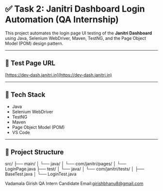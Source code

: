 # ✅ Task 2: Janitri Dashboard Login Automation (QA Internship)

This project automates the login page UI testing of the **Janitri Dashboard** using Java, Selenium WebDriver, Maven, TestNG, and the Page Object Model (POM) design pattern.

---

## 🔗 Test Page URL

[https://dev-dash.janitri.in](https://dev-dash.janitri.in)

---

## 🧪 Tech Stack

- Java  
- Selenium WebDriver  
- TestNG  
- Maven  
- Page Object Model (POM)  
- VS Code

---

## 📁 Project Structure

src/
├── main/
│ └── java/
│ └── com/janitri/pages/
│ └── LoginPage.java
├── test/
│ └── java/
│ └── com/janitri/tests/
│ ├── BaseTest.java
│ └── LoginTest.java

Vadamala Girish
QA Intern Candidate
Email:girishbhanu8@gmail.com
